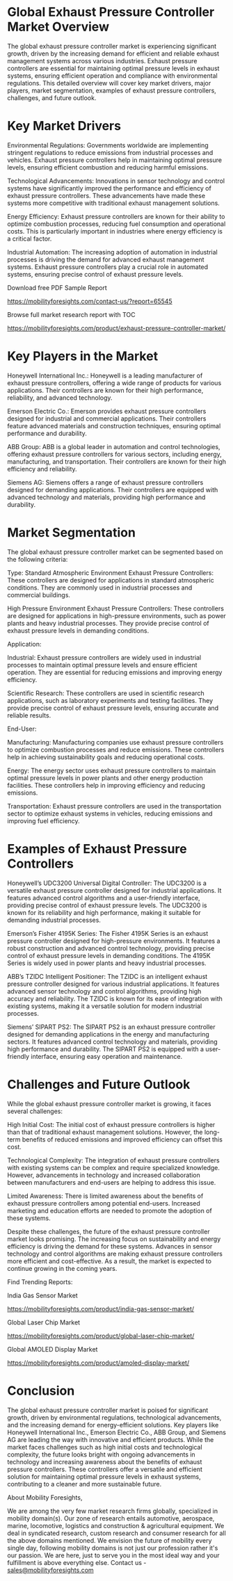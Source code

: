 # Global Exhaust Pressure Controller Market Overview

The global exhaust pressure controller market is experiencing significant growth, driven by the increasing demand for efficient and reliable exhaust management systems across various industries. Exhaust pressure controllers are essential for maintaining optimal pressure levels in exhaust systems, ensuring efficient operation and compliance with environmental regulations. This detailed overview will cover key market drivers, major players, market segmentation, examples of exhaust pressure controllers, challenges, and future outlook.

# Key Market Drivers

Environmental Regulations: Governments worldwide are implementing stringent regulations to reduce emissions from industrial processes and vehicles. Exhaust pressure controllers help in maintaining optimal pressure levels, ensuring efficient combustion and reducing harmful emissions.

Technological Advancements: Innovations in sensor technology and control systems have significantly improved the performance and efficiency of exhaust pressure controllers. These advancements have made these systems more competitive with traditional exhaust management solutions.

Energy Efficiency: Exhaust pressure controllers are known for their ability to optimize combustion processes, reducing fuel consumption and operational costs. This is particularly important in industries where energy efficiency is a critical factor.

Industrial Automation: The increasing adoption of automation in industrial processes is driving the demand for advanced exhaust management systems. Exhaust pressure controllers play a crucial role in automated systems, ensuring precise control of exhaust pressure levels.

Download free PDF Sample Report 

https://mobilityforesights.com/contact-us/?report=65545 

Browse full market research report with TOC 

https://mobilityforesights.com/product/exhaust-pressure-controller-market/ 

# Key Players in the Market

Honeywell International Inc.: Honeywell is a leading manufacturer of exhaust pressure controllers, offering a wide range of products for various applications. Their controllers are known for their high performance, reliability, and advanced technology.

Emerson Electric Co.: Emerson provides exhaust pressure controllers designed for industrial and commercial applications. Their controllers feature advanced materials and construction techniques, ensuring optimal performance and durability.

ABB Group: ABB is a global leader in automation and control technologies, offering exhaust pressure controllers for various sectors, including energy, manufacturing, and transportation. Their controllers are known for their high efficiency and reliability.

Siemens AG: Siemens offers a range of exhaust pressure controllers designed for demanding applications. Their controllers are equipped with advanced technology and materials, providing high performance and durability.

# Market Segmentation

The global exhaust pressure controller market can be segmented based on the following criteria:

Type:
Standard Atmospheric Environment Exhaust Pressure Controllers: These controllers are designed for applications in standard atmospheric conditions. They are commonly used in industrial processes and commercial buildings.

High Pressure Environment Exhaust Pressure Controllers: These controllers are designed for applications in high-pressure environments, such as power plants and heavy industrial processes. They provide precise control of exhaust pressure levels in demanding conditions.

Application:

Industrial: Exhaust pressure controllers are widely used in industrial processes to maintain optimal pressure levels and ensure efficient operation. They are essential for reducing emissions and improving energy efficiency.

Scientific Research: These controllers are used in scientific research applications, such as laboratory experiments and testing facilities. They provide precise control of exhaust pressure levels, ensuring accurate and reliable results.

End-User:

Manufacturing: Manufacturing companies use exhaust pressure controllers to optimize combustion processes and reduce emissions. These controllers help in achieving sustainability goals and reducing operational costs.

Energy: The energy sector uses exhaust pressure controllers to maintain optimal pressure levels in power plants and other energy production facilities. These controllers help in improving efficiency and reducing emissions.

Transportation: Exhaust pressure controllers are used in the transportation sector to optimize exhaust systems in vehicles, reducing emissions and improving fuel efficiency.

# Examples of Exhaust Pressure Controllers

Honeywell’s UDC3200 Universal Digital Controller: The UDC3200 is a versatile exhaust pressure controller designed for industrial applications. It features advanced control algorithms and a user-friendly interface, providing precise control of exhaust pressure levels. The UDC3200 is known for its reliability and high performance, making it suitable for demanding industrial processes.

Emerson’s Fisher 4195K Series: The Fisher 4195K Series is an exhaust pressure controller designed for high-pressure environments. It features a robust construction and advanced control technology, providing precise control of exhaust pressure levels in demanding conditions. The 4195K Series is widely used in power plants and heavy industrial processes.

ABB’s TZIDC Intelligent Positioner: The TZIDC is an intelligent exhaust pressure controller designed for various industrial applications. It features advanced sensor technology and control algorithms, providing high accuracy and reliability. The TZIDC is known for its ease of integration with existing systems, making it a versatile solution for modern industrial processes.

Siemens’ SIPART PS2: The SIPART PS2 is an exhaust pressure controller designed for demanding applications in the energy and manufacturing sectors. It features advanced control technology and materials, providing high performance and durability. The SIPART PS2 is equipped with a user-friendly interface, ensuring easy operation and maintenance.

# Challenges and Future Outlook

While the global exhaust pressure controller market is growing, it faces several challenges:

High Initial Cost: The initial cost of exhaust pressure controllers is higher than that of traditional exhaust management solutions. However, the long-term benefits of reduced emissions and improved efficiency can offset this cost.

Technological Complexity: The integration of exhaust pressure controllers with existing systems can be complex and require specialized knowledge. However, advancements in technology and increased collaboration between manufacturers and end-users are helping to address this issue.

Limited Awareness: There is limited awareness about the benefits of exhaust pressure controllers among potential end-users. Increased marketing and education efforts are needed to promote the adoption of these systems.

Despite these challenges, the future of the exhaust pressure controller market looks promising. The increasing focus on sustainability and energy efficiency is driving the demand for these systems. Advances in sensor technology and control algorithms are making exhaust pressure controllers more efficient and cost-effective. As a result, the market is expected to continue growing in the coming years.


Find Trending Reports: 

India Gas Sensor Market 

https://mobilityforesights.com/product/india-gas-sensor-market/ 

Global Laser Chip Market 

https://mobilityforesights.com/product/global-laser-chip-market/ 

Global AMOLED Display Market

https://mobilityforesights.com/product/amoled-display-market/ 


# Conclusion

The global exhaust pressure controller market is poised for significant growth, driven by environmental regulations, technological advancements, and the increasing demand for energy-efficient solutions. Key players like Honeywell International Inc., Emerson Electric Co., ABB Group, and Siemens AG are leading the way with innovative and efficient products. While the market faces challenges such as high initial costs and technological complexity, the future looks bright with ongoing advancements in technology and increasing awareness about the benefits of exhaust pressure controllers. These controllers offer a versatile and efficient solution for maintaining optimal pressure levels in exhaust systems, contributing to a cleaner and more sustainable future.


About Mobility Foresights,

We are among the very few market research firms globally, specialized in mobility domain(s). Our zone of research entails automotive, aerospace, marine, locomotive, logistics and construction & agricultural equipment. We deal in syndicated research, custom research and consumer research for all the above domains mentioned.
We envision the future of mobility every single day, following mobility domains is not just our profession rather it's our passion. We are here, just to serve you in the most ideal way and your fulfillment is above everything else. Contact us -  sales@mobilityforesights.com 

